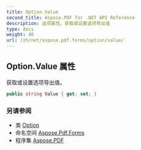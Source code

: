 ```yaml
---
title: Option.Value
second_title: Aspose.PDF for .NET API Reference
description: 选项属性。获取或设置选项导出值
type: docs
weight: 40
url: /zh/net/aspose.pdf.forms/option/value/
---
```

## Option.Value 属性

获取或设置选项导出值。

```csharp
public string Value { get; set; }
```

### 另请参阅

* 类 [Option](../)
* 命名空间 [Aspose.Pdf.Forms](../../../aspose.pdf.forms/)
* 程序集 [Aspose.PDF](../../../)